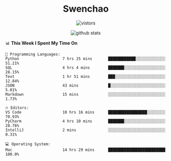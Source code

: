 <h1 align="center">Swenchao</h3>

<p align="center">
  <img src="https://visitor-badge.glitch.me/badge?page_id=Swenchao" alt="vistors" />
</p>

<p align="center">
  <img src="https://github-readme-stats.vercel.app/api?username=Swenchao&count_private=true&show_icons=true&theme=vue-dark&hide_title=true" alt="github stats" />
</p>

<!--START_SECTION:waka-->
📊 **This Week I Spent My Time On** 

```text
💬 Programming Languages: 
Python                   7 hrs 25 mins       ████████████░░░░░░░░░░░░░   51.21% 
SQL                      4 hrs 4 mins        ███████░░░░░░░░░░░░░░░░░░   28.15% 
Text                     1 hr 51 mins        ███░░░░░░░░░░░░░░░░░░░░░░   12.84% 
JSON                     43 mins             █░░░░░░░░░░░░░░░░░░░░░░░░   5.01% 
Markdown                 15 mins             ░░░░░░░░░░░░░░░░░░░░░░░░░   1.73%

🔥 Editors: 
VS Code                  10 hrs 16 mins      █████████████████░░░░░░░░   70.93% 
PyCharm                  4 hrs 10 mins       ███████░░░░░░░░░░░░░░░░░░   28.76% 
IntelliJ                 2 mins              ░░░░░░░░░░░░░░░░░░░░░░░░░   0.31%

💻 Operating System: 
Mac                      14 hrs 29 mins      █████████████████████████   100.0%

```


<!--END_SECTION:waka-->
